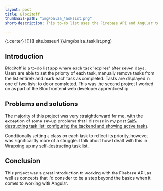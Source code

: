 ```yaml
---
layout: post
title: Blocitoff
thumbnail-path: "img/balza_tasklist.png"
short-description: This to-do list uses the Firebase API and Angular to create tasks with an expiration date.

---
```


{:.center}
![]({{ site.baseurl }}/img/balza_tasklist.png)

## Introduction

Blocitoff is a to-do list app where each task 'expires' after seven days. Users are able to set the priority of each task, manually remove tasks from the list entirely and mark each task as completed. Tasks are displayed in one of two lists: to do or completed. This was the second project I worked on as part of the Bloc frontend web developer apprenticeship.

## Problems and solutions

The majority of this project was very straightforward for me, with the exception of some set-up problems that I discuss in my post [Self-destructing task list: configuring the backend and showing active tasks](https://brookebalza.wordpress.com/2015/09/21/self-destructing-task-list-configuring-the-backend-and-showing-active-tasks/).

Conditionally setting a class on each task to reflect its priority, however, was significantly more of a struggle. I talk about how I dealt with this in [Wrapping up my self-destructing task list](https://brookebalza.wordpress.com/2015/11/16/wrapping-up-my-self-destructing-task-list/).

## Conclusion

This project was a great introduction to working with the Firebase API, as well as concepts that I'd consider to be a step beyond the basics when it comes to working with Angular.